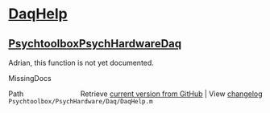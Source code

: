# [DaqHelp](DaqHelp)
## [Psychtoolbox](Psychtoolbox)[PsychHardware](PsychHardware)[Daq](Daq)

Adrian, this function is not yet documented.


 MissingDocs



<div class="code_header" style="text-align:right;">
  <span style="float:left;">Path&nbsp;&nbsp;</span> <span class="counter">Retrieve <a href=
  "https://raw.github.com/Psychtoolbox-3/Psychtoolbox-3/beta/Psychtoolbox/PsychHardware/Daq/DaqHelp.m">current version from GitHub</a> | View <a href=
  "https://github.com/Psychtoolbox-3/Psychtoolbox-3/commits/beta/Psychtoolbox/PsychHardware/Daq/DaqHelp.m">changelog</a></span>
</div>
<div class="code">
  <code>Psychtoolbox/PsychHardware/Daq/DaqHelp.m</code>
</div>

